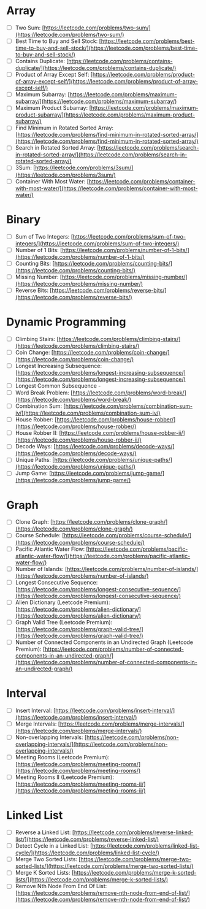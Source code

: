 # Array

- [ ]  Two Sum: [https://leetcode.com/problems/two-sum/](https://leetcode.com/problems/two-sum/)
- [ ]  Best Time to Buy and Sell Stock: [https://leetcode.com/problems/best-time-to-buy-and-sell-stock/](https://leetcode.com/problems/best-time-to-buy-and-sell-stock/)
- [ ]  Contains Duplicate: [https://leetcode.com/problems/contains-duplicate/](https://leetcode.com/problems/contains-duplicate/)
- [ ]  Product of Array Except Self: [https://leetcode.com/problems/product-of-array-except-self/](https://leetcode.com/problems/product-of-array-except-self/)
- [ ]  Maximum Subarray: [https://leetcode.com/problems/maximum-subarray/](https://leetcode.com/problems/maximum-subarray/)
- [ ]  Maximum Product Subarray: [https://leetcode.com/problems/maximum-product-subarray/](https://leetcode.com/problems/maximum-product-subarray/)
- [ ]  Find Minimum in Rotated Sorted Array: [https://leetcode.com/problems/find-minimum-in-rotated-sorted-array/](https://leetcode.com/problems/find-minimum-in-rotated-sorted-array/)
- [ ]  Search in Rotated Sorted Array: [https://leetcode.com/problems/search-in-rotated-sorted-array/](https://leetcode.com/problems/search-in-rotated-sorted-array/)
- [ ]  3Sum: [https://leetcode.com/problems/3sum/](https://leetcode.com/problems/3sum/)
- [ ]  Container With Most Water: [https://leetcode.com/problems/container-with-most-water/](https://leetcode.com/problems/container-with-most-water/)

# Binary

- [ ]  Sum of Two Integers: [https://leetcode.com/problems/sum-of-two-integers/](https://leetcode.com/problems/sum-of-two-integers/)
- [ ]  Number of 1 Bits: [https://leetcode.com/problems/number-of-1-bits/](https://leetcode.com/problems/number-of-1-bits/)
- [ ]  Counting Bits: [https://leetcode.com/problems/counting-bits/](https://leetcode.com/problems/counting-bits/)
- [ ]  Missing Number: [https://leetcode.com/problems/missing-number/](https://leetcode.com/problems/missing-number/)
- [ ]  Reverse Bits: [https://leetcode.com/problems/reverse-bits/](https://leetcode.com/problems/reverse-bits/)

# Dynamic Programming

- [ ]  Climbing Stairs: [https://leetcode.com/problems/climbing-stairs/](https://leetcode.com/problems/climbing-stairs/)
- [ ]  Coin Change: [https://leetcode.com/problems/coin-change/](https://leetcode.com/problems/coin-change/)
- [ ]  Longest Increasing Subsequence: [https://leetcode.com/problems/longest-increasing-subsequence/](https://leetcode.com/problems/longest-increasing-subsequence/)
- [ ]  Longest Common Subsequence -
- [ ]  Word Break Problem: [https://leetcode.com/problems/word-break/](https://leetcode.com/problems/word-break/)
- [ ]  Combination Sum: [https://leetcode.com/problems/combination-sum-iv/](https://leetcode.com/problems/combination-sum-iv/)
- [ ]  House Robber: [https://leetcode.com/problems/house-robber/](https://leetcode.com/problems/house-robber/)
- [ ]  House Robber II: [https://leetcode.com/problems/house-robber-ii/](https://leetcode.com/problems/house-robber-ii/)
- [ ]  Decode Ways: [https://leetcode.com/problems/decode-ways/](https://leetcode.com/problems/decode-ways/)
- [ ]  Unique Paths: [https://leetcode.com/problems/unique-paths/](https://leetcode.com/problems/unique-paths/)
- [ ]  Jump Game: [https://leetcode.com/problems/jump-game/](https://leetcode.com/problems/jump-game/)

# Graph

- [ ]  Clone Graph: [https://leetcode.com/problems/clone-graph/](https://leetcode.com/problems/clone-graph/)
- [ ]  Course Schedule: [https://leetcode.com/problems/course-schedule/](https://leetcode.com/problems/course-schedule/)
- [ ]  Pacific Atlantic Water Flow: [https://leetcode.com/problems/pacific-atlantic-water-flow/](https://leetcode.com/problems/pacific-atlantic-water-flow/)
- [ ]  Number of Islands: [https://leetcode.com/problems/number-of-islands/](https://leetcode.com/problems/number-of-islands/)
- [ ]  Longest Consecutive Sequence: [https://leetcode.com/problems/longest-consecutive-sequence/](https://leetcode.com/problems/longest-consecutive-sequence/)
- [ ]  Alien Dictionary (Leetcode Premium): [https://leetcode.com/problems/alien-dictionary/](https://leetcode.com/problems/alien-dictionary/)
- [ ]  Graph Valid Tree (Leetcode Premium): [https://leetcode.com/problems/graph-valid-tree/](https://leetcode.com/problems/graph-valid-tree/)
- [ ]  Number of Connected Components in an Undirected Graph (Leetcode Premium): [https://leetcode.com/problems/number-of-connected-components-in-an-undirected-graph/](https://leetcode.com/problems/number-of-connected-components-in-an-undirected-graph/)

# Interval

- [ ]  Insert Interval: [https://leetcode.com/problems/insert-interval/](https://leetcode.com/problems/insert-interval/)
- [ ]  Merge Intervals: [https://leetcode.com/problems/merge-intervals/](https://leetcode.com/problems/merge-intervals/)
- [ ]  Non-overlapping Intervals: [https://leetcode.com/problems/non-overlapping-intervals/](https://leetcode.com/problems/non-overlapping-intervals/)
- [ ]  Meeting Rooms (Leetcode Premium): [https://leetcode.com/problems/meeting-rooms/](https://leetcode.com/problems/meeting-rooms/)
- [ ]  Meeting Rooms II (Leetcode Premium): [https://leetcode.com/problems/meeting-rooms-ii/](https://leetcode.com/problems/meeting-rooms-ii/)

# Linked List

- [ ]  Reverse a Linked List: [https://leetcode.com/problems/reverse-linked-list/](https://leetcode.com/problems/reverse-linked-list/)
- [ ]  Detect Cycle in a Linked List: [https://leetcode.com/problems/linked-list-cycle/](https://leetcode.com/problems/linked-list-cycle/)
- [ ]  Merge Two Sorted Lists: [https://leetcode.com/problems/merge-two-sorted-lists/](https://leetcode.com/problems/merge-two-sorted-lists/)
- [ ]  Merge K Sorted Lists: [https://leetcode.com/problems/merge-k-sorted-lists/](https://leetcode.com/problems/merge-k-sorted-lists/)
- [ ]  Remove Nth Node From End Of List: [https://leetcode.com/problems/remove-nth-node-from-end-of-list/](https://leetcode.com/problems/remove-nth-node-from-end-of-list/)
